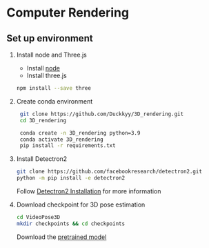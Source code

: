 # Computer Rendering

## Set up environment

1. Install node and Three.js
   - Install [node](https://nodejs.org/en)
   - Install three.js
    ```bash
    npm install --save three
    ```

2. Create conda environment
   ```bash
    git clone https://github.com/Duckkyy/3D_rendering.git
    cd 3D_rendering
   
    conda create -n 3D_rendering python=3.9
    conda activate 3D_rendering
    pip install -r requirements.txt
    ```

3. Install Detectron2
   ```bash
   git clone https://github.com/facebookresearch/detectron2.git
   python -m pip install -e detectron2
   ```
   Follow [Detectron2 Installation](https://detectron2.readthedocs.io/en/latest/tutorials/install.html) for more information

4. Download checkpoint for 3D pose estimation
   ```bash
   cd VideoPose3D
   mkdir checkpoints && cd checkpoints
   ```
   Download the [pretrained model](https://dl.fbaipublicfiles.com/video-pose-3d/pretrained_h36m_detectron_coco.bin)
